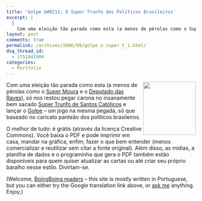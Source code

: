 ```yaml
---
title: 'Golpe &#8211; O Super Trunfo dos Políticos Brasileiros'
excerpt: |
  |
    Com uma eleição tão parada como esta (a menos de pérolas como o Super Moura e o Deputado das Raves), só nos restou pegar carona no insanamente bem sacado Super Trunfo de Santos Católicos e lançar o Golpe - um...
layout: post
comments: true
permalink: /archives/2006/09/golpe_o_super_t_1.html/
dsq_thread_id:
  - 1751441904
categories:
  - Portfolio
---
```

<img title="cartas do jogo Golpe" src="//chester.me/archives/img/golpe.jpg" alt="" width="140" height="141" align="right" />Com uma eleição tão parada como esta (a menos de pérolas como o [Super Moura][1] e o [Deputado das Raves][2]), só nos restou pegar carona no insanamente bem sacado [Super Trunfo de Santos Católicos][3] e lançar o [Golpe][4] &#8211; um jogo na mesma pegada, só que baseado no caricato panteão dos políticos brasileiros.

O melhor de tudo: é grátis (através da licença Creative Commons). Você baixa o PDF e pode imprimir em casa, mandar na gráfica, enfim, fazer o que bem entender (menos comercializar e reutilizar sem citar a fonte original). Além disso, as mídias, a planilha de dados e o programinha que gera o PDF também estão disponíveis para quem quiser atualizar as cartas ou até criar seu próprio baralho nesse estilo. Divirtam-se.

(Welcome, [BoingBoing readers][5] &#8211; this site is mostly written in Portuguese, but you can either try the Google translation link above, or [ask me][6] anything. Enjoy.)

 [1]: http://www.youtube.com/results?search_query=super+moura
 [2]: http://www.youtube.com/results?search_query=alexandre+bacchi&search=Search
 [3]: http://www.insanus.org/menezes/archives/009020.html
 [4]: http://www.stoneagescanners.com/golpe/
 [5]: http://boingboing.net/2006/09/11/golpe-a-cclicensed-c.html
 [6]: mailto:cd@pobox.com
